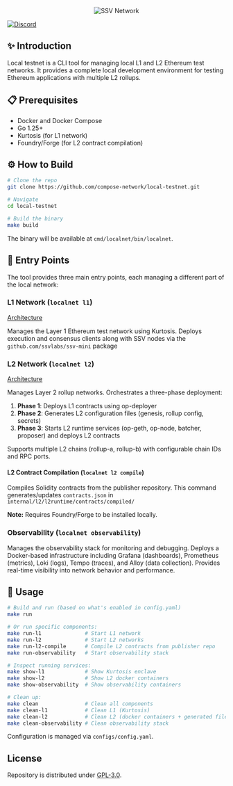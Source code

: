 <p align="center"><img src="https://framerusercontent.com/images/9FedKxMYLZKR9fxBCYj90z78.png?scale-down-to=512&width=893&height=363" alt="SSV Network"></p>

<a href="https://discord.com/invite/ssvnetworkofficial"><img src="https://img.shields.io/badge/discord-%23ssvlabs-8A2BE2.svg" alt="Discord" /></a>

## ✨ Introduction

Local testnet is a CLI tool for managing local L1 and L2 Ethereum test networks. It provides a complete local development environment for testing Ethereum applications with multiple L2 rollups.

## 📋 Prerequisites

- Docker and Docker Compose
- Go 1.25+
- Kurtosis (for L1 network)
- Foundry/Forge (for L2 contract compilation)

## ⚙️  How to Build

```bash
# Clone the repo
git clone https://github.com/compose-network/local-testnet.git

# Navigate
cd local-testnet

# Build the binary
make build
```

The binary will be available at `cmd/localnet/bin/localnet`.

## 🚀 Entry Points

The tool provides three main entry points, each managing a different part of the local network:

### L1 Network (`localnet l1`)
[Architecture](https://github.com/compose-network/local-testnet/blob/main/docs/l1-architecture.png)

Manages the Layer 1 Ethereum test network using Kurtosis. Deploys execution and consensus clients along with SSV nodes via the `github.com/ssvlabs/ssv-mini` package

### L2 Network (`localnet l2`)
[Architecture](https://github.com/compose-network/local-testnet/blob/main/docs/l2-architecture.png)

Manages Layer 2 rollup networks. Orchestrates a three-phase deployment:
1. **Phase 1**: Deploys L1 contracts using op-deployer
2. **Phase 2**: Generates L2 configuration files (genesis, rollup config, secrets)
3. **Phase 3**: Starts L2 runtime services (op-geth, op-node, batcher, proposer) and deploys L2 contracts

Supports multiple L2 chains (rollup-a, rollup-b) with configurable chain IDs and RPC ports.

#### L2 Contract Compilation (`localnet l2 compile`)

Compiles Solidity contracts from the publisher repository. This command generates/updates `contracts.json` in `internal/l2/l2runtime/contracts/compiled/`

**Note:** Requires Foundry/Forge to be installed locally.

### Observability (`localnet observability`)
Manages the observability stack for monitoring and debugging. Deploys a Docker-based infrastructure including Grafana (dashboards), Prometheus (metrics), Loki (logs), Tempo (traces), and Alloy (data collection). Provides real-time visibility into network behavior and performance.

## 🔧 Usage

```bash
# Build and run (based on what's enabled in config.yaml)
make run

# Or run specific components:
make run-l1              # Start L1 network
make run-l2              # Start L2 networks
make run-l2-compile      # Compile L2 contracts from publisher repo
make run-observability   # Start observability stack

# Inspect running services:
make show-l1             # Show Kurtosis enclave
make show-l2             # Show L2 docker containers
make show-observability  # Show observability containers

# Clean up:
make clean               # Clean all components
make clean-l1            # Clean L1 (Kurtosis)
make clean-l2            # Clean L2 (docker containers + generated files)
make clean-observability # Clean observability stack
```

Configuration is managed via `configs/config.yaml`.

## License

Repository is distributed under [GPL-3.0](LICENSE).
